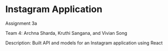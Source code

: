 # Instagram Application

Assignment 3a

Team 4: Archna Sharda, Kruthi Sangana, and Vivian Song

Description: Built API and models for an Instagram application using React
